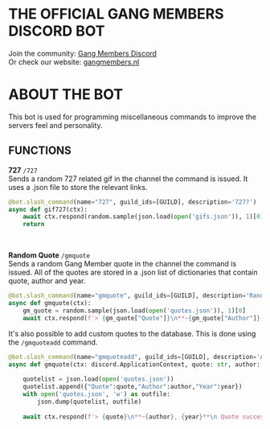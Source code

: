 THE OFFICIAL GANG MEMBERS DISCORD BOT
=====================================
Join the community:
[Gang Members Discord](https://discord.gg/KDcSBqXefC) <br>
Or check our website:
[gangmembers.nl](https://matsdd.github.io/Gang-Members-Website/)

ABOUT THE BOT
=============
This bot is used for programming miscellaneous commands to improve the servers feel and personality. 

FUNCTIONS
---------
**727** `/727`<br>
Sends a random 727 related gif in the channel the command is issued.
It uses a .json file to store the relevant links. <br>
```python
@bot.slash_command(name="727", guild_ids=[GUILD], description='727?')
async def gif727(ctx):
    await ctx.respond(random.sample(json.load(open('gifs.json')), 1)[0])
    return    
```

<br>

**Random Quote** `/gmquote` <br>
Sends a random Gang Member quote in the channel the command is issued.
All of the quotes are stored in a .json list of dictionaries that contain quote, author and year.<br>
```python
@bot.slash_command(name="gmquote", guild_ids=[GUILD], description='Random Gang Member Quote')
async def gmquote(ctx):
    gm_quote = random.sample(json.load(open('quotes.json')), 1)[0]
    await ctx.respond(f'> {gm_quote["Quote"]}\n**~{gm_quote["Author"]}, {gm_quote["Year"]}**')  
```
It's also possible to add custom quotes to the database.
This is done using the `/gmquoteadd` command. <br>
```python
@bot.slash_command(name="gmquoteadd", guild_ids=[GUILD], description='Add a Gang Member Quote')
async def gmquote(ctx: discord.ApplicationContext, quote: str, author: str, year: int):
    
    quotelist = json.load(open('quotes.json'))
    quotelist.append({"Quote":quote,"Author":author,"Year":year})    
    with open('quotes.json', 'w') as outfile:
        json.dump(quotelist, outfile)
        
    await ctx.respond(f'> {quote}\n**~{author}, {year}**\n Quote successfully added!')
```
